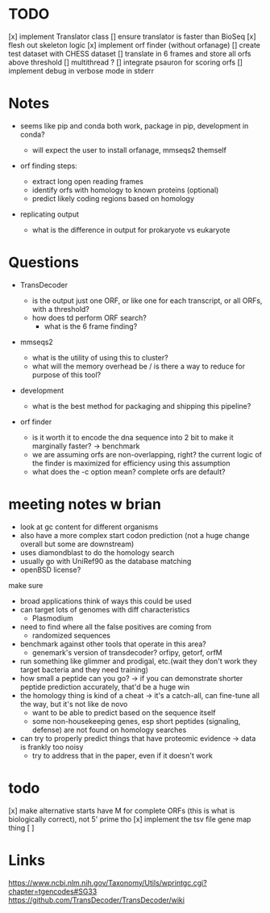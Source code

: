 
# TODO
[x] implement Translator class
    [] ensure translator is faster than BioSeq 
[x] flesh out skeleton logic
[x] implement orf finder (without orfanage)
    [] create test dataset with CHESS dataset
    [] translate in 6 frames and store all orfs above threshold
    [] multithread ? 
[] integrate psauron for scoring orfs
[] implement debug in verbose mode in stderr

# Notes
- seems like pip and conda both work, package in pip, development in conda?
    - will expect the user to install orfanage, mmseqs2 themself

- orf finding steps:
    - extract long open reading frames
    - identify orfs with homology to known proteins (optional)
    - predict likely coding regions based on homology

- replicating output
    - what is the difference in output for prokaryote vs eukaryote
    

# Questions
- TransDecoder
    - is the output just one ORF, or like one for each transcript, or all ORFs, with a threshold?
    - how does td perform ORF search? 
        - what is the 6 frame finding? 

- mmseqs2
    - what is the utility of using this to cluster?
    - what will the memory overhead be / is there a way to reduce for purpose of this tool? 

- development
    - what is the best method for packaging and shipping this pipeline?

- orf finder
    - is it worth it to encode the dna sequence into 2 bit to make it marginally faster? -> benchmark
    - we are assuming orfs are non-overlapping, right? the current logic of the finder is maximized for efficiency using this assumption
    - what does the -c option mean? complete orfs are default?

# meeting notes w brian

- look at gc content for different organisms 
- also have a more complex start codon prediction (not a huge change overall but some are downstream)
- uses diamondblast to do the homology search
- usually go with UniRef90 as the database matching
- openBSD license?

make sure
- broad applications think of ways this could be used
- can target lots of genomes with diff characteristics
    - Plasmodium
- need to find where all the false positives are coming from
    - randomized sequences
- benchmark against other tools that operate in this area?
    - genemark's version of transdecoder? orfipy, getorf, orfM
- run something like glimmer and prodigal, etc.(wait they don't work they target bacteria and they need training)
- how small a peptide can you go? -> if you can demonstrate shorter peptide prediction accurately, that'd be a huge win
- the homology thing is kind of a cheat -> it's a catch-all, can fine-tune all the way, but it's not like de novo
    - want to be able to predict based on the sequence itself
    - some non-housekeeping genes, esp short peptides (signaling, defense) are not found on homology searches
- can try to properly predict things that have proteomic evidence -> data is frankly too noisy
    - try to address that in the paper, even if it doesn't work

# todo
[x] make alternative starts have M for complete ORFs (this is what is biologically correct), not 5' prime tho
[x] implement the tsv file gene map thing
[ ] 


# Links
https://www.ncbi.nlm.nih.gov/Taxonomy/Utils/wprintgc.cgi?chapter=tgencodes#SG33
https://github.com/TransDecoder/TransDecoder/wiki